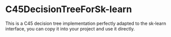 # C45DecisionTreeForSk-learn
This is a C45 decision tree implementation perfectly adapted to the sk-learn interface, you can copy it into your project and use it directly.
